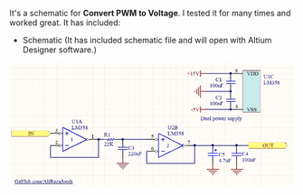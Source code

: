 It's a schematic for **Convert PWM to Voltage**. I tested it for many times and worked great. It has included:
- Schematic (It has included schematic file and will open with Altium Designer software.)


![This is an image](https://github.com/AliRezaJoodi/Electronic-Modules/blob/main/Convert%20PWM%20to%20Voltage/Schematic/V1.0.jpg?raw=true)
